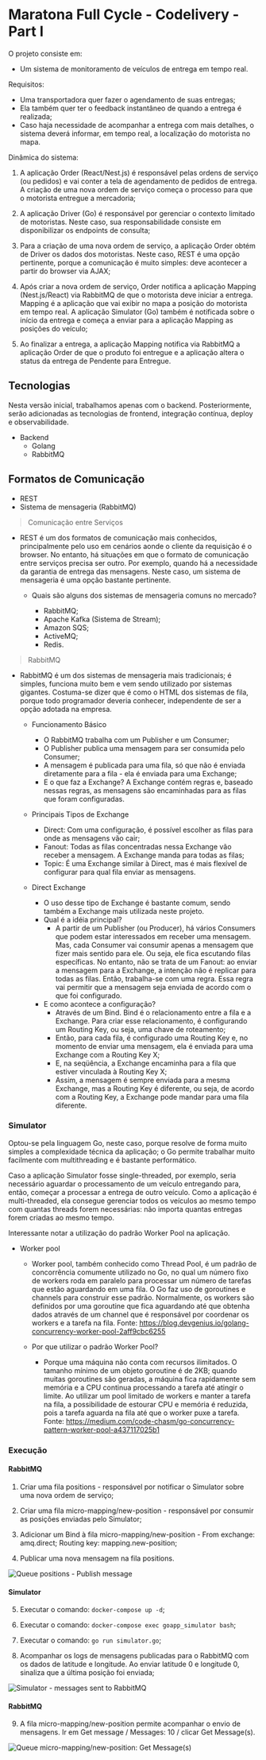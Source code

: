 # Maratona Full Cycle - Codelivery - Part I

O projeto consiste em:

- Um sistema de monitoramento de veículos de entrega em tempo real.

Requisitos:

- Uma transportadora quer fazer o agendamento de suas entregas;
- Ela também quer ter o feedback instantâneo de quando a entrega é realizada;
- Caso haja necessidade de acompanhar a entrega com mais detalhes, o sistema deverá informar, em tempo real, a localização do motorista no mapa.

Dinâmica do sistema:

1. A aplicação Order (React/Nest.js) é responsável pelas ordens de serviço (ou pedidos) e vai conter a tela de agendamento de pedidos de entrega. A criação de uma nova ordem de serviço começa o processo para que o motorista entregue a mercadoria;

2. A aplicação Driver (Go) é responsável por gerenciar o contexto limitado de motoristas. Neste caso, sua responsabilidade consiste em disponibilizar os endpoints de consulta;

3. Para a criação de uma nova ordem de serviço, a aplicação Order obtém de Driver os dados dos motoristas. Neste caso, REST é uma opção pertinente, porque a comunicação é muito simples: deve acontecer a partir do browser via AJAX;

4. Após criar a nova ordem de serviço, Order notifica a aplicação Mapping (Nest.js/React) via RabbitMQ de que o motorista deve iniciar a entrega. Mapping é a aplicação que vai exibir no mapa a posição do motorista em tempo real. A aplicação Simulator (Go) também é notificada sobre o início da entrega e começa a enviar para a aplicação Mapping as posições do veículo;

5. Ao finalizar a entrega, a aplicação Mapping notifica via RabbitMQ a aplicação Order de que o produto foi entregue e a aplicação altera o status da entrega de Pendente para Entregue.

## Tecnologias

Nesta versão inicial, trabalhamos apenas com o backend. Posteriormente, serão adicionadas as tecnologias de frontend, integração contínua, deploy e observabilidade.

- Backend
  - Golang
  - RabbitMQ

## Formatos de Comunicação

- REST
- Sistema de mensageria (RabbitMQ)

> Comunicação entre Serviços

- REST é um dos formatos de comunicação mais conhecidos, principalmente pelo uso em cenários aonde o cliente da requisição é o browser. No entanto, há situações em que o formato de comunicação entre serviços precisa ser outro. Por exemplo, quando há a necessidade da garantia de entrega das mensagens. Neste caso, um sistema de mensageria é uma opção bastante pertinente.

  - Quais são alguns dos sistemas de mensageria comuns no mercado?

    - RabbitMQ;
    - Apache Kafka (Sistema de Stream);
    - Amazon SQS;
    - ActiveMQ;
    - Redis.

> RabbitMQ

- RabbitMQ é um dos sistemas de mensageria mais tradicionais; é simples, funciona muito bem e vem sendo utilizado por sistemas gigantes. Costuma-se dizer que é como o HTML dos sistemas de fila, porque todo programador deveria conhecer, independente de ser a opção adotada na empresa.

  - Funcionamento Básico

    - O RabbitMQ trabalha com um Publisher e um Consumer;
    - O Publisher publica uma mensagem para ser consumida pelo Consumer;
    - A mensagem é publicada para uma fila, só que não é enviada diretamente para a fila - ela é enviada para uma Exchange;
    - E o que faz a Exchange? A Exchange contém regras e, baseado nessas regras, as mensagens são encaminhadas para as filas que foram configuradas.

  - Principais Tipos de Exchange

    - Direct: Com uma configuração, é possível escolher as filas para onde as mensagens vão cair;
    - Fanout: Todas as filas concentradas nessa Exchange vão receber a mensagem. A Exchange manda para todas as filas;
    - Topic: É uma Exchange similar à Direct, mas é mais flexível de configurar para qual fila enviar as mensagens.

  - Direct Exchange

    - O uso desse tipo de Exchange é bastante comum, sendo também a Exchange mais utilizada neste projeto. 
    - Qual é a idéia principal?
      - A partir de um Publisher (ou Producer), há vários Consumers que podem estar interessados em receber uma mensagem. Mas, cada Consumer vai consumir apenas a mensagem que fizer mais sentido para ele. Ou seja, ele fica escutando filas específicas. No entanto, não se trata de um Fanout: ao enviar a mensagem para a Exchange, a intenção não é replicar para todas as filas. Então, trabalha-se com uma regra. Essa regra vai permitir que a mensagem seja enviada de acordo com o que foi configurado.
    - E como acontece a configuração?
      - Através de um Bind. Bind é o relacionamento entre a fila e a Exchange. Para criar esse relacionamento, é configurando um Routing Key, ou seja, uma chave de roteamento;
      - Então, para cada fila, é configurado uma Routing Key e, no momento de enviar uma mensagem, ela é enviada para uma Exchange com a Routing Key X;
      - E, na seqüência, a Exchange encaminha para a fila que estiver vinculada à Routing Key X;
      - Assim, a mensagem é sempre enviada para a mesma Exchange, mas a Routing Key é diferente, ou seja, de acordo com a Routing Key, a Exchange pode mandar para uma fila diferente.

### Simulator

Optou-se pela linguagem Go, neste caso, porque resolve de forma muito simples a complexidade técnica da aplicação; o Go permite trabalhar muito facilmente com multithreading e é bastante performático.

Caso a aplicação Simulator fosse single-threaded, por exemplo, seria necessário aguardar o processamento de um veículo entregando para, então, começar a processar a entrega de outro veículo. Como a aplicação é multi-threaded, ela consegue gerenciar todos os veículos ao mesmo tempo com quantas threads forem necessárias: não importa quantas entregas forem criadas ao mesmo tempo.

Interessante notar a utilização do padrão Worker Pool na aplicação.

- Worker pool

  - Worker pool, também conhecido como Thread Pool, é um padrão de concorrência comumente utilizado no Go, no qual um número fixo de workers roda em paralelo para processar um número de tarefas que estão aguardando em uma fila. O Go faz uso de goroutines e channels para construir esse padrão. Normalmente, os workers são definidos por uma goroutine que fica aguardando até que obtenha dados através de um channel que é responsável por coordenar os workers e a tarefa na fila. Fonte: https://blog.devgenius.io/golang-concurrency-worker-pool-2aff9cbc6255

  - Por que utilizar o padrão Worker Pool?

    - Porque uma máquina não conta com recursos ilimitados. O tamanho mínimo de um objeto goroutine é de 2KB; quando muitas goroutines são geradas, a máquina fica rapidamente sem memória e a CPU continua processando a tarefa até atingir o limite. Ao utilizar um pool limitado de workers e manter a tarefa na fila, a possibilidade de estourar CPU e memória é reduzida, pois a tarefa aguarda na fila até que o worker puxe a tarefa. Fonte: https://medium.com/code-chasm/go-concurrency-pattern-worker-pool-a437117025b1

### Execução

#### RabbitMQ

1. Criar uma fila positions - responsável por notificar o Simulator sobre uma nova ordem de serviço;

2. Criar uma fila micro-mapping/new-position - responsável por consumir as posições enviadas pelo Simulator;

3. Adicionar um Bind à fila micro-mapping/new-position - From exchange: amq.direct; Routing key: mapping.new-position;

4. Publicar uma nova mensagem na fila positions.

![Queue positions - Publish message](./images/positions-publish-message.png)

#### Simulator

5. Executar o comando: `docker-compose up -d`;

6. Executar o comando: `docker-compose exec goapp_simulator bash`;

7. Executar o comando: `go run simulator.go`;

8. Acompanhar os logs de mensagens publicadas para o RabbitMQ com os dados de latitude e longitude. Ao enviar latitude 0 e longitude 0, sinaliza que a última posição foi enviada;

![Simulator - messages sent to RabbitMQ](./images/simulator-messages-sent-to-rabbitmq.png)

#### RabbitMQ

9. A fila micro-mapping/new-position permite acompanhar o envio de mensagens. Ir em Get message / Messages: 10 / clicar Get Message(s).

![Queue micro-mapping/new-position: Get Message(s)](./images/micro-mapping-new-position-get-messages.png)
